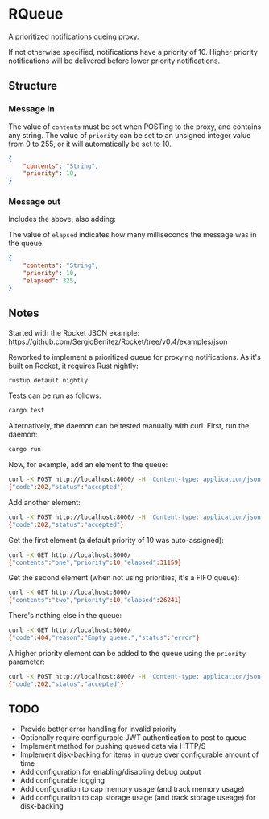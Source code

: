 # RQueue

A prioritized notifications queing proxy.

If not otherwise specified, notifications have a priority of 10. Higher priority notifications will be delivered before lower priority notifications.

## Structure

### Message in

The value of `contents` must be set when POSTing to the proxy, and contains any string.
The value of `priority` can be set to an unsigned integer value from 0 to 255, or it will automatically be set to 10.

```json
{
    "contents": "String",
    "priority": 10,
}
```

### Message out

Includes the above, also adding:

The value of `elapsed` indicates how many milliseconds the message was in the queue.

```json
{
    "contents": "String",
    "priority": 10,
    "elapsed": 325,
}
```

## Notes

Started with the Rocket JSON example:
<https://github.com/SergioBenitez/Rocket/tree/v0.4/examples/json>

Reworked to implement a prioritized queue for proxying notifications. As it's built on Rocket,
it requires Rust nightly:

```bash
rustup default nightly
```

Tests can be run as follows:

```bash
cargo test
```

Alternatively, the daemon can be tested manually with curl. First, run the daemon:

```bash
cargo run
```

Now, for example, add an element to the queue:

```bash
curl -X POST http://localhost:8000/ -H 'Content-type: application/json' --data '{"contents": "one"}'
{"code":202,"status":"accepted"}
```

Add another element:

```bash
curl -X POST http://localhost:8000/ -H 'Content-type: application/json' --data '{"contents": "two"}'
{"code":202,"status":"accepted"}
```

Get the first element (a default priority of 10 was auto-assigned):

```bash
curl -X GET http://localhost:8000/
{"contents":"one","priority":10,"elapsed":31159}
```

Get the second element (when not using priorities, it's a FIFO queue):

```bash
curl -X GET http://localhost:8000/
{"contents":"two","priority":10,"elapsed":26241}
```

There's nothing else in the queue:

```bash
curl -X GET http://localhost:8000/
{"code":404,"reason":"Empty queue.","status":"error"}
```

A higher priority element can be added to the queue using the `priority` parameter:

```bash
curl -X POST http://localhost:8000/ -H 'Content-type: application/json' --data '{"contents": "three", "priority": 50}'
{"code":202,"status":"accepted"}
```

## TODO

* Provide better error handling for invalid priority
* Optionally require configurable JWT authentication to post to queue
* Implement method for pushing queued data via HTTP/S
* Implement disk-backing for items in queue over configurable amount of time
* Add configuration for enabling/disabling debug output
* Add configurable logging
* Add configuration to cap memory usage (and track memory usage)
* Add configuration to cap storage usage (and track storage useage) for disk-backing
